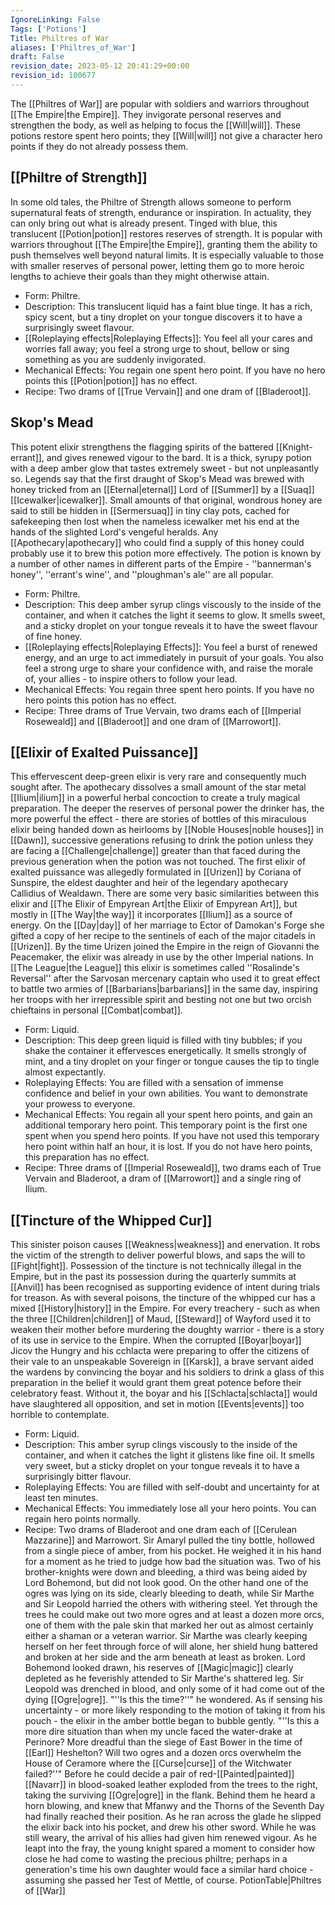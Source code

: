 ```yaml
---
IgnoreLinking: False
Tags: ['Potions']
Title: Philtres of War
aliases: ['Philtres_of_War']
draft: False
revision_date: 2023-05-12 20:41:29+00:00
revision_id: 100677
---
```


The [[Philtres of War]] are popular with soldiers and warriors throughout [[The Empire|the Empire]]. They invigorate personal reserves and strengthen the body, as well as helping to focus the [[Will|will]].
These potions restore spent hero points; they [[Will|will]] not give a character hero points if they do not already possess them.
## [[Philtre of Strength]]
In some old tales, the Philtre of Strength allows someone to perform supernatural feats of strength, endurance or inspiration. In actuality, they can only bring out what is already present. Tinged with blue, this translucent [[Potion|potion]] restores reserves of strength. It is popular with warriors throughout [[The Empire|the Empire]], granting them the ability to push themselves well beyond natural limits. It is especially valuable to those with smaller reserves of personal power, letting them go to more heroic lengths to achieve their goals than they might otherwise attain.
* Form: Philtre.
* Description: This translucent liquid has a faint blue tinge. It has a rich, spicy scent, but a tiny droplet on your tongue discovers it to have a surprisingly sweet flavour.
* [[Roleplaying effects|Roleplaying Effects]]: You feel all your cares and worries fall away; you feel a strong urge to shout, bellow or sing something as you are suddenly invigorated.
* Mechanical Effects: You regain one spent hero point. If you have no hero points this [[Potion|potion]] has no effect.
* Recipe: Two drams of [[True Vervain]] and one dram of [[Bladeroot]].
## Skop's Mead
This potent elixir strengthens the flagging spirits of the battered [[Knight-errant]], and gives renewed vigour to the bard. It is a thick, syrupy potion with a deep amber glow that tastes extremely sweet - but not unpleasantly so. 
Legends say that the first draught of Skop's Mead was brewed with honey tricked from an [[Eternal|eternal]] Lord of [[Summer]] by a [[Suaq]] [[Icewalker|icewalker]]. Small amounts of that original, wondrous honey are said to still be hidden in [[Sermersuaq]] in tiny clay pots, cached for safekeeping then lost when the nameless icewalker met his end at the hands of the slighted Lord's vengeful heralds. Any [[Apothecary|apothecary]] who could find a supply of this honey could probably use it to brew this potion more effectively.
The potion is known by a number of other names in different parts of the Empire - ''bannerman's honey'', ''errant's wine'', and ''ploughman's ale'' are all popular. 
* Form: Philtre.
* Description: This deep amber syrup clings viscously to the inside of the container, and when it catches the light it seems to glow. It smells sweet, and a sticky droplet on your tongue reveals it to have the sweet flavour of fine honey.
* [[Roleplaying effects|Roleplaying Effects]]: You feel a burst of renewed energy, and an urge to act immediately in pursuit of your goals. You also feel a strong urge to share your confidence with, and raise the morale of, your allies - to inspire others to follow your lead.
* Mechanical Effects: You regain three spent hero points. If you have no hero points this potion has no effect.
* Recipe: Three drams of True Vervain, two drams each of [[Imperial Roseweald]] and [[Bladeroot]] and one dram of [[Marrowort]].
## [[Elixir of Exalted Puissance]]
This effervescent deep-green elixir is very rare and consequently much sought after. The apothecary dissolves a small amount of the star metal [[Ilium|ilium]] in a powerful herbal concoction to create a truly magical preparation. The deeper the reserves of personal power the drinker has, the more powerful the effect - there are stories of bottles of this miraculous elixir being handed down as heirlooms by [[Noble Houses|noble houses]] in [[Dawn]], successive generations refusing to drink the potion unless they are facing a [[Challenge|challenge]] greater than that faced during the previous generation when the potion was not touched. 
The first elixir of exalted puissance was allegedly formulated in [[Urizen]] by Coriana of Sunspire, the eldest daughter and heir of the legendary apothecary Callidius of Wealdawn. There are some very basic similarities between this elixir and [[The Elixir of Empyrean Art|the Elixir of Empyrean Art]], but mostly in [[The Way|the way]] it incorporates [[Ilium]] as a source of energy. On the [[Day|day]] of her marriage to Ector of Damokan's Forge she gifted a copy of her recipe to the sentinels of each of the major citadels in [[Urizen]]. By the time Urizen joined the Empire in the reign of Giovanni the Peacemaker, the elixir was already in use by the other Imperial nations.
In [[The League|the League]] this elixir is sometimes called ''Rosalinde's Reversal'' after the Sarvosan mercenary captain who used it to great effect to battle two armies of [[Barbarians|barbarians]] in the same day, inspiring her troops with her irrepressible spirit and besting not one but two orcish chieftains in personal [[Combat|combat]].
* Form: Liquid.
* Description: This deep green liquid is filled with tiny bubbles; if you shake the container it effervesces energetically. It smells strongly of mint, and a tiny droplet on your finger or tongue causes the tip to tingle almost expectantly.
* Roleplaying Effects: You are filled with a sensation of immense confidence and belief in your own abilities. You want to demonstrate your prowess to everyone.
* Mechanical Effects: You regain all your spent hero points, and gain an additional temporary hero point. This temporary point is the first one spent when you spend hero points. If you have not used this temporary hero point within half an hour, it is lost. If you do not have hero points, this preparation has no effect. 
* Recipe: Three drams of [[Imperial Roseweald]], two drams each of True Vervain and Bladeroot, a dram of [[Marrowort]] and a single ring of Ilium.
## [[Tincture of the Whipped Cur]]
This sinister poison causes [[Weakness|weakness]] and enervation. It robs the victim of the strength to deliver powerful blows, and saps the will to [[Fight|fight]]. Possession of the tincture is not technically illegal in the Empire, but in the past its possession during the quarterly summits at [[Anvil]] has been recognised as supporting evidence of intent during trials for treason. 
As with several poisons, the tincture of the whipped cur has a mixed [[History|history]] in the Empire. For every treachery - such as when the three [[Children|children]] of Maud, [[Steward]] of Wayford used it to weaken their mother before murdering the doughty warrior - there is a story of its use in service to the Empire. When the corrupted [[Boyar|boyar]] Jicov the Hungry and his cchlacta were preparing to offer the citizens of their vale to an unspeakable Sovereign in [[Karsk]], a brave servant aided the wardens by convincing the boyar and his soldiers to drink a glass of this preparation in the belief it would grant them great potence before their celebratory feast. Without it, the boyar and his [[Schlacta|schlacta]] would have slaughtered all opposition, and set in motion [[Events|events]] too horrible to contemplate. 
* Form: Liquid.
* Description: This amber syrup clings viscously to the inside of the container, and when it catches the light it glistens like fine oil. It smells very sweet, but a sticky droplet on your tongue reveals it to have a surprisingly bitter flavour.
* Roleplaying Effects: You are filled with self-doubt and uncertainty for at least ten minutes.
* Mechanical Effects: You immediately lose all your hero points. You can regain hero points normally.
* Recipe: Two drams of Bladeroot and one dram each of [[Cerulean Mazzarine]] and Marrowort.
Sir Amaryl pulled the tiny bottle, hollowed from a single piece of amber, from his pocket. He weighed it in his hand for a moment as he tried to judge how bad the situation was. Two of his brother-knights were down and bleeding, a third was being aided by Lord Bohemond, but did not look good. On the other hand one of the ogres was lying on its side, clearly bleeding to death, while Sir Marthe and Sir Leopold harried the others with withering steel. 
Yet through the trees he could make out two more ogres and at least a dozen more orcs, one of them with the pale skin that marked her out as almost certainly either a shaman or a veteran warrior. Sir Marthe was clearly keeping herself on her feet through force of will alone, her shield hung battered and broken at her side and the arm beneath at least as broken. Lord Bohemond looked drawn, his reserves of [[Magic|magic]] clearly depleted as he feverishly attended to Sir Marthe's shattered leg. Sir Leopold was drenched in blood, and only some of it had come out of the dying [[Ogre|ogre]].
"''Is this the time?''" he wondered. 
As if sensing his uncertainty - or more likely responding to the motion of taking it from his pouch - the elixir in the amber bottle began to bubble gently. "''Is this a more dire situation than when my uncle faced the water-drake at Perinore? More dreadful than the siege of East Bower in the time of [[Earl]] Heshelton? Will two ogres and a dozen orcs overwhelm the House of Ceramore where the [[Curse|curse]] of the Witchwater failed?''"
Before he could decide a pair of red-[[Painted|painted]] [[Navarr]] in blood-soaked leather exploded from the trees to the right, taking the surviving [[Ogre|ogre]] in the flank. Behind them he heard a horn blowing, and knew that Mfanwy and the Thorns of the Seventh Day had finally reached their position.
As he ran across the glade he slipped the elixir back into his pocket, and drew his other sword. While he was still weary, the arrival of his allies had given him renewed vigour. As he leapt into the fray, the young knight spared a moment to consider how close he had come to wasting the precious philtre; perhaps in a generation's time his own daughter would face a similar hard choice - assuming she passed her Test of Mettle, of course.
PotionTable|Philtres of [[War]]